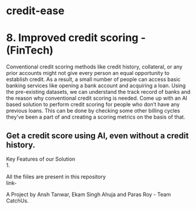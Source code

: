 # credit-ease

# 8. Improved credit scoring - (FinTech)  
Conventional credit scoring methods like credit history, collateral, or any prior accounts might not give every person an equal opportunity to establish credit. As a result, a small number of people can access basic banking services like opening a bank account and acquiring a loan. Using the pre-existing datasets, we can understand the track record of banks and the reason why conventional credit scoring is needed. Come up with an AI based solution to perform credit scoring for people who don’t have any previous loans. This can be done by checking some other billing cycles they’ve been a part of and creating a scoring metrics on the basis of that.

## Get a credit score using AI, even without a credit history.  
Key Features of our Solution  
1.


All the fiiles are present in this repository  
link- 



A Project by Ansh Tanwar, Ekam Singh Ahuja and Paras Roy - Team CatchUs.
